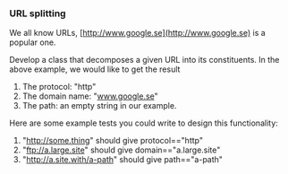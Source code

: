 ### URL splitting

We all know URLs, [http://www.google.se](http://www.google.se) is a popular one.

Develop a class that decomposes a given URL into its constituents. In the above example, we would like to get the result

1. The protocol: "http"
2. The domain name: "www.google.se"
3. The path: an empty string in our example.

Here are some example tests you could write to design this functionality:

1. "http://some.thing" should give protocol=="http"
2. "ftp://a.large.site" should give domain=="a.large.site"
3. "http://a.site.with/a-path" should give path=="a-path"
